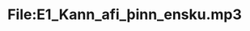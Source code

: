 ---
title: File:E1_Kann_afi_þinn_ensku.mp3
recording of: Kann afi þinn ensku?
reading speed: slow
speaker: E
license: CC0
---